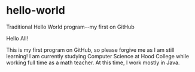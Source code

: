 # hello-world
Traditional Hello World program--my first on GitHub

Hello All!

This is my first program on GitHub, so please forgive me as I am still learning!  I am currently studying Computer Science at Hood College while working full time as a math teacher.  At this time, I work mostly in Java.
